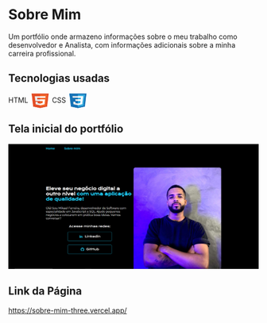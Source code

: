 # Sobre Mim
Um portfólio onde armazeno informações sobre o meu trabalho como desenvolvedor e Analista, com informações adicionais sobre a minha carreira profissional. 

## Tecnologias usadas 
 HTML <img align="center" alt="Mikael-HTML" height="30" width="40" src="https://raw.githubusercontent.com/devicons/devicon/master/icons/html5/html5-original.svg"> 
 CSS <img align="center" alt="Mikael-CSS" height="30" width="40" src="https://raw.githubusercontent.com/devicons/devicon/master/icons/css3/css3-original.svg"> 
 
## Tela inicial do portfólio

<img src="/img/Captura de tela sobre mim.png">

## Link da Página

https://sobre-mim-three.vercel.app/
